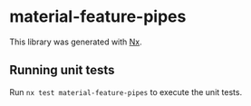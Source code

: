 # material-feature-pipes

This library was generated with [Nx](https://nx.dev).

## Running unit tests

Run `nx test material-feature-pipes` to execute the unit tests.
